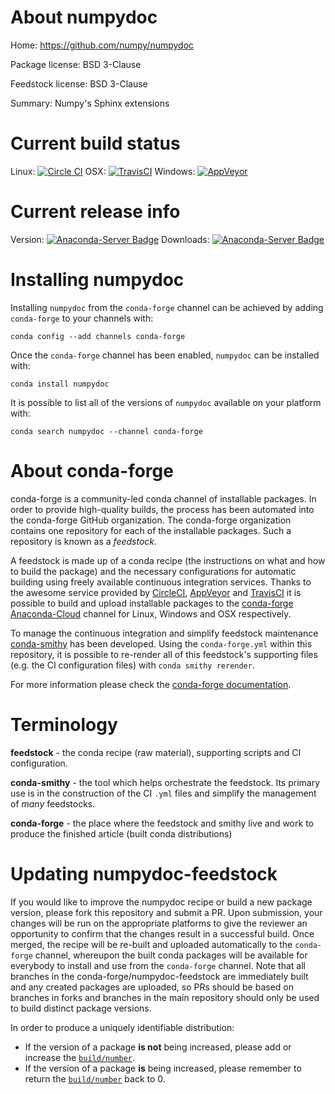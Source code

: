 About numpydoc
==============

Home: https://github.com/numpy/numpydoc

Package license: BSD 3-Clause

Feedstock license: BSD 3-Clause

Summary: Numpy's Sphinx extensions



Current build status
====================

Linux: [![Circle CI](https://circleci.com/gh/conda-forge/numpydoc-feedstock.svg?style=shield)](https://circleci.com/gh/conda-forge/numpydoc-feedstock)
OSX: [![TravisCI](https://travis-ci.org/conda-forge/numpydoc-feedstock.svg?branch=master)](https://travis-ci.org/conda-forge/numpydoc-feedstock)
Windows: [![AppVeyor](https://ci.appveyor.com/api/projects/status/github/conda-forge/numpydoc-feedstock?svg=True)](https://ci.appveyor.com/project/conda-forge/numpydoc-feedstock/branch/master)

Current release info
====================
Version: [![Anaconda-Server Badge](https://anaconda.org/conda-forge/numpydoc/badges/version.svg)](https://anaconda.org/conda-forge/numpydoc)
Downloads: [![Anaconda-Server Badge](https://anaconda.org/conda-forge/numpydoc/badges/downloads.svg)](https://anaconda.org/conda-forge/numpydoc)

Installing numpydoc
===================

Installing `numpydoc` from the `conda-forge` channel can be achieved by adding `conda-forge` to your channels with:

```
conda config --add channels conda-forge
```

Once the `conda-forge` channel has been enabled, `numpydoc` can be installed with:

```
conda install numpydoc
```

It is possible to list all of the versions of `numpydoc` available on your platform with:

```
conda search numpydoc --channel conda-forge
```


About conda-forge
=================

conda-forge is a community-led conda channel of installable packages.
In order to provide high-quality builds, the process has been automated into the
conda-forge GitHub organization. The conda-forge organization contains one repository
for each of the installable packages. Such a repository is known as a *feedstock*.

A feedstock is made up of a conda recipe (the instructions on what and how to build
the package) and the necessary configurations for automatic building using freely
available continuous integration services. Thanks to the awesome service provided by
[CircleCI](https://circleci.com/), [AppVeyor](http://www.appveyor.com/)
and [TravisCI](https://travis-ci.org/) it is possible to build and upload installable
packages to the [conda-forge](https://anaconda.org/conda-forge)
[Anaconda-Cloud](http://docs.anaconda.org/) channel for Linux, Windows and OSX respectively.

To manage the continuous integration and simplify feedstock maintenance
[conda-smithy](http://github.com/conda-forge/conda-smithy) has been developed.
Using the ``conda-forge.yml`` within this repository, it is possible to re-render all of
this feedstock's supporting files (e.g. the CI configuration files) with ``conda smithy rerender``.

For more information please check the [conda-forge documentation](https://conda-forge.org/docs/).

Terminology
===========

**feedstock** - the conda recipe (raw material), supporting scripts and CI configuration.

**conda-smithy** - the tool which helps orchestrate the feedstock.
                   Its primary use is in the construction of the CI ``.yml`` files
                   and simplify the management of *many* feedstocks.

**conda-forge** - the place where the feedstock and smithy live and work to
                  produce the finished article (built conda distributions)


Updating numpydoc-feedstock
===========================

If you would like to improve the numpydoc recipe or build a new
package version, please fork this repository and submit a PR. Upon submission,
your changes will be run on the appropriate platforms to give the reviewer an
opportunity to confirm that the changes result in a successful build. Once
merged, the recipe will be re-built and uploaded automatically to the
`conda-forge` channel, whereupon the built conda packages will be available for
everybody to install and use from the `conda-forge` channel.
Note that all branches in the conda-forge/numpydoc-feedstock are
immediately built and any created packages are uploaded, so PRs should be based
on branches in forks and branches in the main repository should only be used to
build distinct package versions.

In order to produce a uniquely identifiable distribution:
 * If the version of a package **is not** being increased, please add or increase
   the [``build/number``](http://conda.pydata.org/docs/building/meta-yaml.html#build-number-and-string).
 * If the version of a package **is** being increased, please remember to return
   the [``build/number``](http://conda.pydata.org/docs/building/meta-yaml.html#build-number-and-string)
   back to 0.